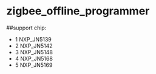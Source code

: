 # zigbee_offline_programmer

##support chip:
- 1 NXP_JN5139
- 2 NXP_JN5142
- 3 NXP_JN5148
- 4 NXP_JN5168
- 5 NXP_JN5169

